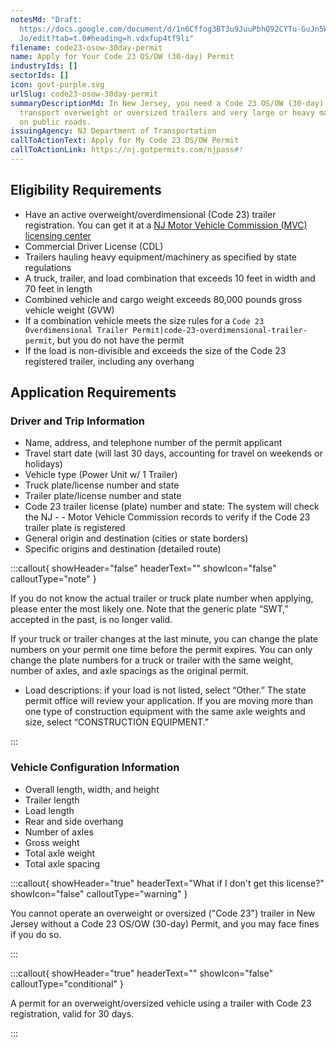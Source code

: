 ```yaml
---
notesMd: "Draft:
  https://docs.google.com/document/d/1n6Cffog3BT3u9JuuPbhQ92CYTu-GuJn5WbUZR_WNm\
  Jo/edit?tab=t.0#heading=h.vdxfup4tf9li"
filename: code23-osow-30day-permit
name: Apply for Your Code 23 OS/OW (30-day) Permit
industryIds: []
sectorIds: []
icon: govt-purple.svg
urlSlug: code23-osow-30day-permit
summaryDescriptionMd: In New Jersey, you need a Code 23 OS/OW (30-day) Permit to
  transport overweight or oversized trailers and very large or heavy machinery
  on public roads.
issuingAgency: NJ Department of Transportation
callToActionText: Apply for My Code 23 OS/OW Permit
callToActionLink: https://nj.gotpermits.com/njpass#!
---
```

## Eligibility Requirements

* Have an active overweight/overdimensional (Code 23) trailer registration. You can get it at a  [NJ Motor Vehicle Commission (MVC) licensing center](https://www.nj.gov/mvc/locations/facilitylocations.htm)
* Commercial Driver License (CDL)
* Trailers hauling heavy equipment/machinery as specified by state regulations
* A truck, trailer, and load combination that exceeds 10 feet in width and 70 feet in length
* Combined vehicle and cargo weight exceeds 80,000 pounds gross vehicle weight (GVW)
* If a combination vehicle meets the size rules for a `Code 23 Overdimensional Trailer Permit|code-23-overdimensional-trailer-permit`, but you do not have the permit
* If the load is non-divisible and exceeds the size of the Code 23 registered trailer, including any overhang

## Application Requirements

### Driver and Trip Information

* Name, address, and telephone number of the permit applicant
* Travel start date (will last 30 days, accounting for travel on weekends or holidays)
* Vehicle type (Power Unit w/ 1 Trailer)
* Truck plate/license number and state
* Trailer plate/license number and state
* Code 23 trailer license (plate) number and state: The system will check the NJ  - - Motor Vehicle Commission records to verify if the Code 23 trailer plate is registered
* General origin and destination (cities or state borders)
* Specific origins and destination (detailed route)

:::callout{ showHeader="false" headerText="" showIcon="false" calloutType="note" }

If you do not know the actual trailer or truck plate number when applying, please enter the most likely one. Note that the generic plate “SWT,” accepted in the past, is no longer valid. 

If your truck or trailer changes at the last minute, you can change the plate numbers on your permit one time before the permit expires. You can only change the plate numbers for a truck or trailer with the same weight, number of axles, and axle spacings as the original permit. 

* Load descriptions: if your load is not listed, select “Other.” The state permit office will review your application. If you are moving more than one type of construction equipment with the same axle weights and size, select “CONSTRUCTION EQUIPMENT.”

:::

### Vehicle Configuration Information

* Overall length, width, and height
* Trailer length
* Load length
* Rear and side overhang
* Number of axles
* Gross weight
* Total axle weight
* Total axle spacing

:::callout{ showHeader="true" headerText="What if I don't get this license?" showIcon="false" calloutType="warning" }

You cannot operate an overweight or oversized ("Code 23") trailer in New Jersey without a Code 23 OS/OW (30-day) Permit, and you may face fines if you do so.

:::

:::callout{ showHeader="true" headerText="" showIcon="false" calloutType="conditional" }

A permit for an overweight/oversized vehicle using a trailer with Code 23 registration, valid for 30 days.

:::